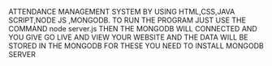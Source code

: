 ATTENDANCE MANAGEMENT SYSTEM BY USING HTML,CSS,JAVA SCRIPT,NODE JS ,MONGODB.
TO RUN THE PROGRAM JUST USE THE COMMAND node server.js THEN THE MONGODB WILL CONNECTED AND YOU GIVE GO LIVE AND VIEW YOUR WEBSITE AND THE DATA WILL BE STORED IN THE MONGODB
FOR THESE YOU NEED TO INSTALL MONGODB SERVER

